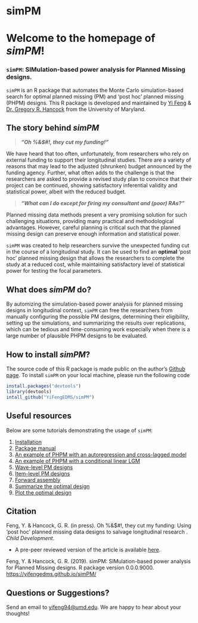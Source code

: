 
<!-- README.md is generated from README.Rmd. Please edit that file -->

# simPM

# Welcome to the homepage of *simPM*\!

### `simPM`: SIMulation-based power analysis for Planned Missing designs.

`simPM` is an R package that automates the Monte Carlo simulation-based
search for optimal planned missing (PM) and ‘post hoc’ planned missing
(PHPM) designs. This R package is developed and maintained by [Yi
Feng](https://terpconnect.umd.edu/~yifeng94/) & [Dr. Gregory R.
Hancock](https://education.umd.edu/directory/gregory-r-hancock) from the
University of Maryland.

## The story behind *simPM*

> ***“Oh %&$\#\!, they cut my funding\!”***

We have heard that too often, unfortunately, from researchers who rely
on external funding to support their longitudinal studies. There are a
variety of reasons that may lead to the adjusted (shrunken) budget
announced by the funding agency. Further, what often adds to the
challenge is that the researchers are asked to provide a revised study
plan to convince that their project can be continued, showing
satisfactory inferential validity and statistical power, albeit with the
reduced budget.

> ***“What can I do except for firing my consultant and (poor) RAs?”***

Planned missing data methods present a very promising solution for such
challenging situations, providing many practical and methodological
advantages. However, careful planning is critical such that the planned
missing design can preserve enough information and statistical power.

`simPM` was created to help researchers survive the unexpected funding
cut in the course of a longitudinal study. It can be used to find an
**optimal** ‘post hoc’ planned missing design that allows the
researchers to complete the study at a reduced cost, while maintaining
satisfactory level of statistical power for testing the focal
parameters.

## What does *simPM* do?

By automizing the simulation-based power analysis for planned missing
designs in longitudinal context, `simPM` can free the researchers from
manually configuring the possible PM designs, determining their
eligibility, setting up the simulations, and summarizing the results
over replications, which can be tedious and time-consuming work
especially when there is a large number of plausible PHPM designs to be
evaluated.

## How to install *simPM*?

The source code of this R package is made public on the author’s [Github
page](https://github.com/YiFengEDMS/simPM). To install `simPM` on your
local machine, please run the following code

``` r
install.packages("devtools")
library(devtools)
intall_github("YiFengEDMS/simPM")
```

## Useful resources

Below are some tutorials demonstrating the usage of `simPM`:

1.  [Installation](articles/installation.html)
2.  [Package
    manual](https://yifengedms.github.io/simPM/manual/simPM_0.0.0.9000.pdf)
3.  [An example of PHPM with an autoregression and cross-lagged
    model](articles/Autoregressive-Cross-Lagged-Model.html)
4.  [An example of PHPM with a conditional linear
    LGM](articles/Conditional-Linear-Latent-Growth-Model.html)
    <!-- 1. [An example of PHPM with a second-order LGM](articles/Second-Order-Latent-Growth-Model.html) -->
5.  [Wave-level PM designs](articles/Wave-Level-PHPM.html)
6.  [Item-level PM designs](articles/Item-Level-PHPM.html)
7.  [Forward assembly](articles/Forward-Assembly-PHPM.html)
    <!-- 1. [Attrition] -->
8.  [Summarize the optimal design](articles/Summary.html)
9.  [Plot the optimal design](articles/PlotPM.html)

## Citation

Feng, Y. & Hancock, G. R. (in press). Oh %&$\#\!, they cut my funding:
Using ‘post hoc’ planned missing data designs to salvage longitudinal
research . *Child Development*.

  - A pre-peer reviewed version of the article is available
    [here](manuscript/Feng-and-Hancock-2020-prereview-main-text.pdf).

Feng, Y. & Hancock, G. R. (2019). simPM: SIMulation-based power analysis
for Planned Missing designs. R package version 0.0.0.9000.
<https://yifengedms.github.io/simPM/>

## Questions or Suggestions?

Send an email to [yifeng94@umd.edu](yifeng94@umd.edu). We are happy to
hear about your thoughts\!

